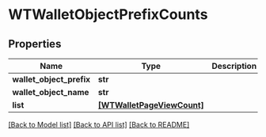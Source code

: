 # WTWalletObjectPrefixCounts


## Properties
Name | Type | Description | Notes
------------ | ------------- | ------------- | -------------
**wallet_object_prefix** | **str** |  | 
**wallet_object_name** | **str** |  | 
**list** | [**[WTWalletPageViewCount]**](WTWalletPageViewCount.md) |  | 

[[Back to Model list]](../README.md#documentation-for-models) [[Back to API list]](../README.md#documentation-for-api-endpoints) [[Back to README]](../README.md)



